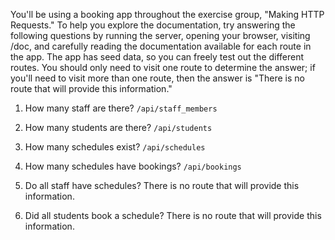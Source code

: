 You'll be using a booking app throughout the exercise group, "Making HTTP Requests." To help you explore the documentation, try answering the following questions by running the server, opening your browser, visiting /doc, and carefully reading the documentation available for each route in the app. The app has seed data, so you can freely test out the different routes. You should only need to visit one route to determine the answer; if you'll need to visit more than one route, then the answer is "There is no route that will provide this information."

1. How many staff are there?
`/api/staff_members`

2. How many students are there?
`/api/students`

3. How many schedules exist?
`/api/schedules`

4. How many schedules have bookings?
`/api/bookings`

5. Do all staff have schedules?
There is no route that will provide this information.

6. Did all students book a schedule?
There is no route that will provide this information.

